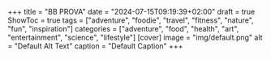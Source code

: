 +++
title = "BB PROVA"
date = "2024-07-15T09:19:39+02:00"
draft = true
ShowToc = true
tags = ["adventure", "foodie", "travel", "fitness", "nature", "fun", "inspiration"]
categories = ["adventure", "food", "health", "art", "entertainment", "science", "lifestyle"]
[cover]
    image = "img/default.png"
    alt = "Default Alt Text"
    caption = "Default Caption"
+++
